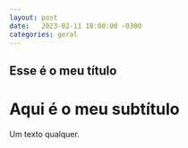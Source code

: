 ```yaml
---
layout: post
date:   2023-02-11 18:00:00 -0300
categories: geral
---
```


## Esse é o meu título
# Aqui é o meu subtítulo

Um texto qualquer.
